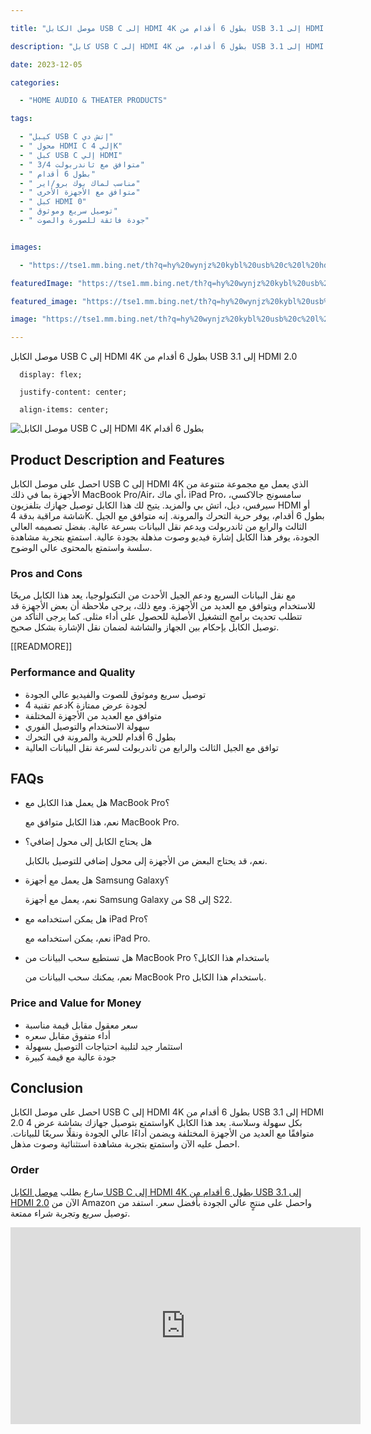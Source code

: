 ---
title: "موصل الكابل USB C إلى HDMI 4K بطول 6 أقدام من USB 3.1 إلى HDMI 2.0"
description: "كابل USB C إلى HDMI 4K بطول 6 أقدام، من USB 3.1 إلى HDMI 2.0، يتوافق مع ثاندربولت 3/4، لأجهزة ماك بوك برو/اير وأجهزة ماك وأيباد برو وسامسونج جالكسي من S8 إلى S22، وأجهزة السيرفس وديل وإتش بي وغيرها. (KODE ASIN=B0BY2MPHBJ, TAG=indrajaya-20)"
date: 2023-12-05
categories:
  - "HOME AUDIO & THEATER PRODUCTS"
tags:
  - "كيبل USB C إتش دي"
  - " محول HDMI C إلي 4K"
  - " كبل USB C إلي HDMI"
  - " متوافق مع ثاندربولت 3/4"
  - " بطول 6 أقدام"
  - " مناسب لماك بوك برو/اير"
  - " متوافق مع الأجهزة الأخرى"
  - " كبل HDMI 0"
  - " توصيل سريع وموثوق"
  - " جودة فائقة للصورة والصوت"

images:
  - "https://tse1.mm.bing.net/th?q=hy%20wynjz%20kybl%20usb%20c%20l%20hdmi%204k%20btwl%206%20qdm%20mn%20usb%203%201%20l%20hdmi%202%200%20mtwfq%20m%20thndrbwlt%203%204%20lmk%20bwk%20brw%20yr%20y%20mk%20ybd%20brw%20smswnj%20jlksy%20s%208%20l%20s%2022%20syrfs%20dyl%20tsh%20by%20wlmzyd%20kode%20asin%20b0by2mphbj%20tag%20indrajaya%2020"
featuredImage: "https://tse1.mm.bing.net/th?q=hy%20wynjz%20kybl%20usb%20c%20l%20hdmi%204k%20btwl%206%20qdm%20mn%20usb%203%201%20l%20hdmi%202%200%20mtwfq%20m%20thndrbwlt%203%204%20lmk%20bwk%20brw%20yr%20y%20mk%20ybd%20brw%20smswnj%20jlksy%20s%208%20l%20s%2022%20syrfs%20dyl%20tsh%20by%20wlmzyd%20kode%20asin%20b0by2mphbj%20tag%20indrajaya%2020"
featured_image: "https://tse1.mm.bing.net/th?q=hy%20wynjz%20kybl%20usb%20c%20l%20hdmi%204k%20btwl%206%20qdm%20mn%20usb%203%201%20l%20hdmi%202%200%20mtwfq%20m%20thndrbwlt%203%204%20lmk%20bwk%20brw%20yr%20y%20mk%20ybd%20brw%20smswnj%20jlksy%20s%208%20l%20s%2022%20syrfs%20dyl%20tsh%20by%20wlmzyd%20kode%20asin%20b0by2mphbj%20tag%20indrajaya%2020"
image: "https://tse1.mm.bing.net/th?q=hy%20wynjz%20kybl%20usb%20c%20l%20hdmi%204k%20btwl%206%20qdm%20mn%20usb%203%201%20l%20hdmi%202%200%20mtwfq%20m%20thndrbwlt%203%204%20lmk%20bwk%20brw%20yr%20y%20mk%20ybd%20brw%20smswnj%20jlksy%20s%208%20l%20s%2022%20syrfs%20dyl%20tsh%20by%20wlmzyd%20kode%20asin%20b0by2mphbj%20tag%20indrajaya%2020"
---

  موصل الكابل USB C إلى HDMI 4K بطول 6 أقدام من USB 3.1 إلى HDMI 2.0

      display: flex;

      justify-content: center;

      align-items: center;

<p class="center"><img alt="موصل الكابل USB C إلى HDMI 4K بطول 6 أقدام" src="https://tse1.mm.bing.net/th?q=image هاي وينجز كيبل USB C الى HDMI 4K بطول 6 اقدام من USB 3.1 الى HDMI 2.0، متوافق مع ثاندربولت 3/4 لماك بوك برو/اير، اي ماك، ايباد برو، سامسونج جالكسي اس 8 الى اس 22، سيرفس، ديل، اتش بي، والمزيد"/></p>

<h2>Product Description and Features</h2>

<p>احصل على موصل الكابل USB C إلى HDMI 4K الذي يعمل مع مجموعة متنوعة من الأجهزة بما في ذلك MacBook Pro/Air، أي ماك، iPad Pro، سامسونج جالاكسي، سيرفس، ديل، اتش بي والمزيد. يتيح لك هذا الكابل توصيل جهازك بتلفزيون HDMI أو شاشة مراقبة بدقة 4K. بطول 6 أقدام، يوفر حرية التحرك والمرونة. إنه متوافق مع الجيل الثالث والرابع من ثاندربولت ويدعم نقل البيانات بسرعة عالية. بفضل تصميمه العالي الجودة، يوفر هذا الكابل إشارة فيديو وصوت مذهلة بجودة عالية. استمتع بتجربة مشاهدة سلسة واستمتع بالمحتوى عالي الوضوح.</p>

<h3>Pros and Cons</h3>

<p>مع نقل البيانات السريع ودعم الجيل الأحدث من التكنولوجيا، يعد هذا الكابل مريحًا للاستخدام ويتوافق مع العديد من الأجهزة. ومع ذلك، يرجى ملاحظة أن بعض الأجهزة قد تتطلب تحديث برامج التشغيل الأصلية للحصول على أداء مثلى. كما يرجى التأكد من توصيل الكابل بإحكام بين الجهاز والشاشة لضمان نقل الإشارة بشكل صحيح.</p>

 [[READMORE]] 



<h3>Performance and Quality</h3>

<ul>

<li>توصيل سريع وموثوق للصوت والفيديو عالي الجودة</li>

<li>دعم تقنية 4K لجودة عرض ممتازة</li>

<li>متوافق مع العديد من الأجهزة المختلفة</li>

<li>سهولة الاستخدام والتوصيل الفوري</li>

<li>بطول 6 أقدام للحرية والمرونة في التحرك</li>

<li>توافق مع الجيل الثالث والرابع من ثاندربولت لسرعة نقل البيانات العالية</li>

</ul>

<h2>FAQs</h2>

<ul>

<li>هل يعمل هذا الكابل مع MacBook Pro؟</li>

<p>نعم، هذا الكابل متوافق مع MacBook Pro.</p>

<li>هل يحتاج الكابل إلى محول إضافي؟</li>

<p>نعم، قد يحتاج البعض من الأجهزة إلى محول إضافي للتوصيل بالكابل.</p>

<li>هل يعمل مع أجهزة Samsung Galaxy؟</li>

<p>نعم، يعمل مع أجهزة Samsung Galaxy من S8 إلى S22.</p>

<li>هل يمكن استخدامه مع iPad Pro؟</li>

<p>نعم، يمكن استخدامه مع iPad Pro.</p>

<li>هل تستطيع سحب البيانات من MacBook Pro باستخدام هذا الكابل؟</li>

<p>نعم، يمكنك سحب البيانات من MacBook Pro باستخدام هذا الكابل.</p>

</ul>

<h3>Price and Value for Money</h3>

<ul>

<li>سعر معقول مقابل قيمة مناسبة</li>

<li>أداء متفوق مقابل سعره</li>

<li>استثمار جيد لتلبية احتياجات التوصيل بسهولة</li>

<li>جودة عالية مع قيمة كبيرة</li>

</ul>

<h2>Conclusion</h2>

<p>احصل على موصل الكابل USB C إلى HDMI 4K بطول 6 أقدام من USB 3.1 إلى HDMI 2.0 واستمتع بتوصيل جهازك بشاشة عرض 4K بكل سهولة وسلاسة. يعد هذا الكابل متوافقًا مع العديد من الأجهزة المختلفة ويضمن أداءًا عالي الجودة ونقلًا سريعًا للبيانات. احصل عليه الآن واستمتع بتجربة مشاهدة استثنائية وصوت مذهل.</p>

<h3>Order</h3>

<p>سارع بطلب <a href="https://www.amazon.com/dp/B0BY2MPHBJ/?tag=indrajaya-20">موصل الكابل USB C إلى HDMI 4K بطول 6 أقدام من USB 3.1 إلى HDMI 2.0</a> الآن من Amazon واحصل على منتجٍ عالي الجودة بأفضل سعر. استفد من توصيل سريع وتجربة شراء ممتعة.</p>

<iframe width="560" height="315" src="https://www.youtube.com/embed/IFihU4ECDzI" title="هاي وينجز كيبل Usb C الى Hdmi 4K بطول 6 اقدام من Usb 3.1 الى Hdmi 2.0، [متوافق مع ثاندربولت 3/4] لماك بوك برو/اير، اي ماك، ايباد برو، سامسونج جالكسي اس 8 الى اس 22، سيرفس، ديل، اتش بي، والمزيد (Kode Asin=B0By2Mphbj, Tag=Indrajaya-20)" frameborder="0" allow="accelerometer; autoplay; clipboard-write; encrypted-media; gyroscope; picture-in-picture; web-share" allowfullscreen></iframe>